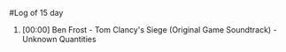 #Log of 15 day

1. [00:00] Ben Frost - Tom Clancy's Siege (Original Game Soundtrack) - Unknown Quantities
